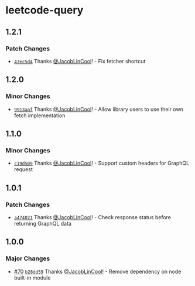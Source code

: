 # leetcode-query

## 1.2.1

### Patch Changes

- [`47ec5d4`](https://github.com/JacobLinCool/LeetCode-Query/commit/47ec5d425daafa15032ddb12b343dffc89fae0c2) Thanks [@JacobLinCool](https://github.com/JacobLinCool)! - Fix fetcher shortcut

## 1.2.0

### Minor Changes

- [`9913aaf`](https://github.com/JacobLinCool/LeetCode-Query/commit/9913aafb01d74ce1b75e2406a6293fbb9014f835) Thanks [@JacobLinCool](https://github.com/JacobLinCool)! - Allow library users to use their own fetch implementation

## 1.1.0

### Minor Changes

- [`c19d509`](https://github.com/JacobLinCool/LeetCode-Query/commit/c19d509bf33be7f26596aae855b9b4998fc2655f) Thanks [@JacobLinCool](https://github.com/JacobLinCool)! - Support custom headers for GraphQL request

## 1.0.1

### Patch Changes

- [`a474021`](https://github.com/JacobLinCool/LeetCode-Query/commit/a474021dfc74aaf9352b98709d23a6ceb933cd63) Thanks [@JacobLinCool](https://github.com/JacobLinCool)! - Check response status before returning GraphQL data

## 1.0.0

### Major Changes

- [#70](https://github.com/JacobLinCool/LeetCode-Query/pull/70) [`b28dd59`](https://github.com/JacobLinCool/LeetCode-Query/commit/b28dd595448835efd7286a3098b57e05f80cb856) Thanks [@JacobLinCool](https://github.com/JacobLinCool)! - Remove dependency on node built-in module
